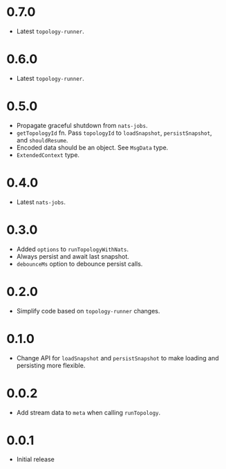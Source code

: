 # 0.7.0

* Latest `topology-runner`.

# 0.6.0

* Latest `topology-runner`.

# 0.5.0

* Propagate graceful shutdown from `nats-jobs`.
* `getTopologyId` fn. Pass `topologyId` to `loadSnapshot`, `persistSnapshot`, and `shouldResume`.
* Encoded data should be an object. See `MsgData` type.
* `ExtendedContext` type.

# 0.4.0

* Latest `nats-jobs`.

# 0.3.0

* Added `options` to `runTopologyWithNats`.
* Always persist and await last snapshot.
* `debounceMs` option to debounce persist calls.

# 0.2.0

* Simplify code based on `topology-runner` changes.

# 0.1.0

* Change API for `loadSnapshot` and `persistSnapshot` to make loading and persisting
more flexible.

# 0.0.2

* Add stream data to `meta` when calling `runTopology`.

# 0.0.1

* Initial release
